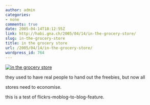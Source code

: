 ```yaml
---
author: admin
categories:
- none
comments: true
date: 2005-04-14T18:12:55Z
link: http://habi.gna.ch/2005/04/14/in-the-grocery-store/
slug: in-the-grocery-store
title: in the grocery store
url: /2005/04/14/in-the-grocery-store/
wordpress_id: 764
---
```


[![in the grocery store](http://photos7.flickr.com/9409207_03eaa79aad_m.jpg)](http://www.flickr.com/photos/habi/9409207/)



they used to have real people to hand out the freebies, but now all
  
stores need to economise.
  
this is a test of flickrs-moblog-to-blog-feature.


